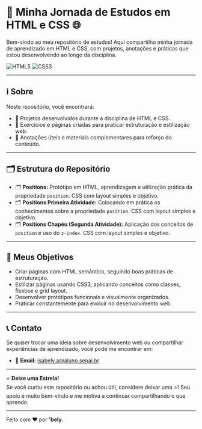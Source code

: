 # 🚀 Minha Jornada de Estudos em HTML e CSS 🌐

Bem-vindo ao meu repositório de estudos! Aqui compartilho minha jornada de aprendizado em HTML e CSS, com projetos, anotações e práticas que estou desenvolvendo ao longo da disciplina.

![HTML5](https://img.shields.io/badge/html5-%23E34F26.svg?style=for-the-badge&logo=html5&logoColor=white)
![CSS3](https://img.shields.io/badge/css3-%231572B6.svg?style=for-the-badge&logo=css3&logoColor=white)

---

## ℹ️ Sobre

Neste repositório, você encontrará:

- 📌 Projetos desenvolvidos durante a disciplina de HTML e CSS.  
- 🎨 Exercícios e páginas criadas para praticar estruturação e estilização web.  
- 📝 Anotações úteis e materiais complementares para reforço do conteúdo.

---

## 🗂️ Estrutura do Repositório

- 🗂️ **Positions:** Protótipo em HTML, aprendizagem e utilização prática da propriedade `position`. CSS com layout simples e objetivo.  
- 🗂️ **Positions Primeira Atividade:** Colocando em prática os conhecimentos sobre a propriedade `position`. CSS com layout simples e objetivo.  
- 🗂️ **Positions Chapéu (Segunda Atividade):** Aplicação dos conceitos de `position` e uso do `z-index`. CSS com layout simples e objetivo.

---

## 🎯 Meus Objetivos

- Criar páginas com HTML semântico, seguindo boas práticas de estruturação.  
- Estilizar páginas usando CSS3, aplicando conceitos como classes, flexbox e grid layout.  
- Desenvolver protótipos funcionais e visualmente organizados.  
- Praticar constantemente para evoluir no desenvolvimento web.

---

## 📞 Contato

Se quiser trocar uma ideia sobre desenvolvimento web ou compartilhar experiências de aprendizado, você pode me encontrar em:

- 📧 **Email:** isabely.a@aluno.senai.br

---

⭐ **Deixe uma Estrela!**  
Se você curtiu este repositório ou achou útil, considere deixar uma ⭐! Seu apoio é muito bem-vindo e me motiva a continuar compartilhando o que aprendo.

---

Feito com ❤️ por **'bely.**
